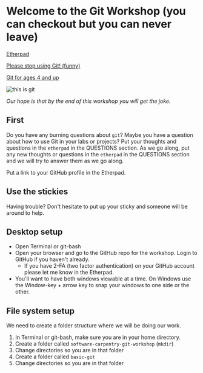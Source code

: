 # Welcome to the Git Workshop (you can checkout but you can never leave)

[Etherpad](https://pad.carpentries.org/2018-12-07-git-workshop)

[Please stop using Git! (funny)](https://www.youtube.com/watch?v=o4PFDKIc2fs)

[Git for ages 4 and up](https://www.youtube.com/watch?v=3m7BgIvC-uQ)

![this is git](https://imgs.xkcd.com/comics/git.png)

_Our hope is that by the end of this workshop you will get the joke._

## First

Do you have any burning questions about `git`? Maybe you have a question about how to use Git in your labs or projects? Put your thoughts and questions in the `etherpad` in the QUESTIONS section. As we go along, put any new thoughts or questions in the `etherpad` in the QUESTIONS section and we will try to answer them as we go along.

Put a link to your GitHub profile in the Etherpad.

## Use the stickies

Having trouble? Don't hesitate to put up your sticky and someone will be around to help.

## Desktop setup

* Open Terminal or git-bash
* Open your browser and go to the GitHub repo for the workshop. Login to GitHub if you haven't already.
  * If you have 2-FA (two factor authentication) on your GitHub account please let me know in the Etherpad.
* You'll want to have both windows viewable at a time. On Windows use the Window-key + arrow key to snap your windows to one side or the other.

## File system setup

We need to create a folder structure where we will be doing our work.

1. In Terminal or git-bash, make sure you are in your home directory.
2. Create a folder called `software-carpentry-git-workshop` (`mkdir`)
3. Change directories so you are in that folder
4. Create a folder called `basic-git`
5. Change directories so you are in that folder